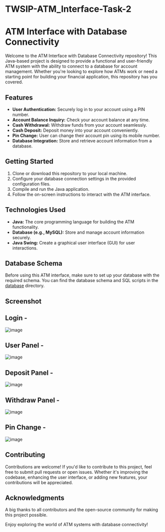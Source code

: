 # TWSIP-ATM_Interface-Task-2

# ATM Interface with Database Connectivity

Welcome to the ATM Interface with Database Connectivity repository! This Java-based project is designed to provide a functional and user-friendly ATM system with the ability to connect to a database for account management. Whether you're looking to explore how ATMs work or need a starting point for building your financial application, this repository has you covered.

## Features

- **User Authentication:** Securely log in to your account using a PIN number.
- **Account Balance Inquiry:** Check your account balance at any time.
- **Cash Withdrawal:** Withdraw funds from your account seamlessly.
- **Cash Deposit:** Deposit money into your account conveniently.
- **Pin Change:** User can change their account pin using its mobile number.
- **Database Integration:** Store and retrieve account information from a database.

## Getting Started

1. Clone or download this repository to your local machine.
2. Configure your database connection settings in the provided configuration files.
3. Compile and run the Java application.
4. Follow the on-screen instructions to interact with the ATM interface.

## Technologies Used

- **Java:** The core programming language for building the ATM functionality.
- **Database (e.g., MySQL):** Store and manage account information securely.
- **Java Swing:** Create a graphical user interface (GUI) for user interactions.

## Database Schema

Before using this ATM interface, make sure to set up your database with the required schema. You can find the database schema and SQL scripts in the [database](/database) directory.


## Screenshot
## Login -
![image](https://github.com/KM9110/TWSIP-ATM_Interface-Task-2/assets/87354852/5db39520-3080-4eba-8836-5243f6ecff4e)

## User Panel -
![image](https://github.com/KM9110/TWSIP-ATM_Interface-Task-2/assets/87354852/8620b46e-094e-44a8-b2b4-95e8fc8c42b5)

## Deposit Panel -
![image](https://github.com/KM9110/TWSIP-ATM_Interface-Task-2/assets/87354852/89203d20-32f5-431e-85e7-84e86d1c8805)

## Withdraw Panel - 
![image](https://github.com/KM9110/TWSIP-ATM_Interface-Task-2/assets/87354852/c124801a-bb87-497a-91bf-7023a13079ec)

## Pin Change - 
![image](https://github.com/KM9110/TWSIP-ATM_Interface-Task-2/assets/87354852/95bfb532-bb4c-451b-8f20-733fa6382044)


## Contributing

Contributions are welcome! If you'd like to contribute to this project, feel free to submit pull requests or open issues. Whether it's improving the codebase, enhancing the user interface, or adding new features, your contributions will be appreciated.

## Acknowledgments

A big thanks to all contributors and the open-source community for making this project possible.

Enjoy exploring the world of ATM systems with database connectivity!
